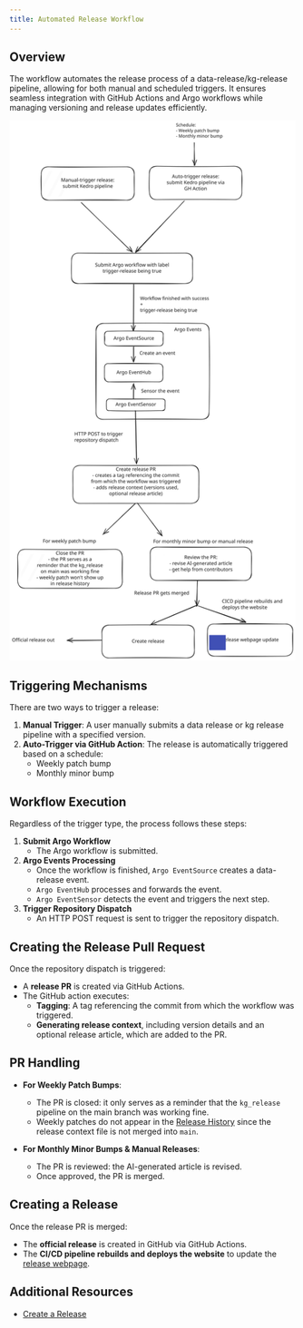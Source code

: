 ```yaml
---
title: Automated Release Workflow
---
```


## Overview
The workflow automates the release process of a data-release/kg-release pipeline, allowing for both manual and scheduled triggers. It ensures seamless integration with GitHub Actions and Argo workflows while managing versioning and release updates efficiently.

![Automated data release workflow](../../assets/img/auto-data-release-pipeline.svg)

## Triggering Mechanisms
There are two ways to trigger a release:

1. **Manual Trigger**: A user manually submits a data release or kg release pipeline with a specified version.
2. **Auto-Trigger via GitHub Action**: The release is automatically triggered based on a schedule:
   - Weekly patch bump
   - Monthly minor bump

## Workflow Execution
Regardless of the trigger type, the process follows these steps:

1. **Submit Argo Workflow**
   - The Argo workflow is submitted.
2. **Argo Events Processing**
   - Once the workflow is finished, `Argo EventSource` creates a data-release event.
   - `Argo EventHub` processes and forwards the event.
   - `Argo EventSensor` detects the event and triggers the next step.
3. **Trigger Repository Dispatch**
   - An HTTP POST request is sent to trigger the repository dispatch.

## Creating the Release Pull Request
Once the repository dispatch is triggered:

- A **release PR** is created via GitHub Actions.
- The GitHub action executes:
  - **Tagging**: A tag referencing the commit from which the workflow was triggered.
  - **Generating release context**, including version details and an optional release article, which are added to the PR.

## PR Handling

- **For Weekly Patch Bumps**:
  - The PR is closed: it only serves as a reminder that the `kg_release` pipeline on the main branch was working fine.
  - Weekly patches do not appear in the [Release History](https://docs.dev.everycure.org/releases/release_history/) since the release context file is not merged into `main`.

- **For Monthly Minor Bumps & Manual Releases**:
  - The PR is reviewed: the AI-generated article is revised.
  - Once approved, the PR is merged.

## Creating a Release

Once the release PR is merged:
- The **official release** is created in GitHub via GitHub Actions.
- The **CI/CD pipeline rebuilds and deploys the website** to update the [release webpage](https://docs.dev.everycure.org/releases/).

## Additional Resources
- [Create a Release](https://docs.dev.everycure.org/infrastructure/runbooks/01_releases/)
